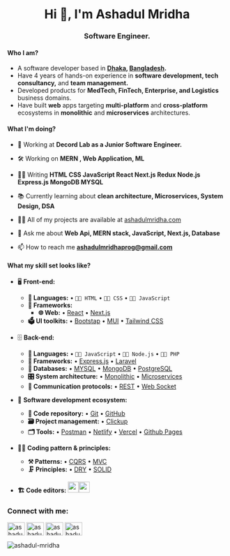 <h1 align="center">Hi 👋, I'm Ashadul Mridha</h1>
<h3 align="center">Software Engineer.</h3>

#### Who I am?
- A software developer based in **[Dhaka](https://en.wikipedia.org/wiki/Dhaka), [Bangladesh](https://en.wikipedia.org/wiki/Bangladesh).** 
- Have 4 years of hands-on experience in **software development, tech consultancy,** and **team management.** 
- Developed products for **MedTech, FinTech, Enterprise, and Logistics** business domains.
- Have built **web** apps targeting **multi-platform** and **cross-platform** ecosystems in **monolithic** and **microservices** architectures.

#### What I'm doing?
- 🏢 Working at **Decord Lab as a Junior Software Engineer.**

- 🛠️ Working on **MERN , Web Application, ML**

- 👨‍💻 Writing **HTML CSS JavaScript React Next.js Redux Node.js Express.js MongoDB MYSQL**

- 📚 Currently learning about **clean architecture, Microservices, System Design, DSA**

- 👨‍💻 All of my projects are available at [ashadulmridha.com](ashadulmridha.com)

- 💬 Ask me about **Web Api, MERN stack, JavaScript, Next.js, Database**

- 📫 How to reach me **ashadulmridhaprog@gmail.com**

#### What my skill set looks like?
- 🖥 **Front-end:** 
  - **📜 Languages:** • `🧙🏻 HTML` • `👨‍🏭 CSS` • `👨‍🔧 JavaScript`
  - **🔬 Frameworks:**  
    - **🌐 Web:** • [React](https://reactjs.org/) • [Next.js](https://nextjs.org/)
  - **🗳 UI toolkits:** • [Bootstap](https://getbootstrap.com/) • [MUI](https://mui.com/) • [Tailwind CSS](https://tailwindcss.com/)
- 🗄️ **Back-end:**
  - **📜 Languages:** • `🧙🏻 JavaScript` • `👨‍🏭 Node.js` • `👨‍🔧 PHP`
  - **🔭 Frameworks:** • [Express.js](https://expressjs.com/) • [Laravel](https://laravel.com/)
  - **💾 Databases:** • [MYSQL](https://www.mysql.com/) • [MongoDB](https://www.mongodb.com/) • [PostgreSQL](https://www.postgresql.org/)
  - **🎛 System architecture:** • [Monolithic](https://microservices.io/patterns/monolithic.html) • [Microservices](https://microservices.io/patterns/microservices.html)
  - **🔌 Communication protocols:** • [REST](https://restfulapi.net/) • [Web Socket](https://developer.mozilla.org/en-US/docs/Web/API/WebSockets_API)
- 🎡 **Software development ecosystem:**
  - **📁 Code repository:** • [Git](https://git-scm.com/) • [GitHub](https://github.com/)
  - **🗃 Project management:** • [Clickup](https://app.clickup.com/) 
  - **🗂 Tools:** • [Postman](https://www.postman.com/) • [Netlify](https://www.netlify.com/) • [Vercel](https://vercel.com/) • [Github Pages](https://pages.github.com/)
- 🧙‍♂️ **Coding pattern & principles:**
  - **⚒ Patterns:**  • [CQRS](https://en.wikipedia.org/wiki/Command%E2%80%93query_separation#Command_Query_Responsibility_Separation) • [MVC](https://en.wikipedia.org/wiki/Model%E2%80%93view%E2%80%93controller) 
  - **🗜 Principles:** • [DRY](https://en.wikipedia.org/wiki/Don%27t_repeat_yourself#:~:text=%22Don%27t%20repeat%20yourself%22,data%20normalization%20to%20avoid%20redundancy.) • [SOLID](https://www.digitalocean.com/community/conceptual_articles/s-o-l-i-d-the-first-five-principles-of-object-oriented-design)
  
- **🏗️ Code editors:**
<a href="https://code.visualstudio.com/"><img src="https://seeklogo.com/images/V/visual-studio-code-logo-449D71944F-seeklogo.com.png" height=25></a><a href="https://notepad-plus-plus.org/"><img src="https://notepad-plus-plus.org/images/logo.svg" height=25></a>

<h3 align="left">Connect with me:</h3>
<p align="left">
<a href="https://linkedin.com/in/ashadulmridha" target="blank"><img align="center" src="https://raw.githubusercontent.com/rahuldkjain/github-profile-readme-generator/master/src/images/icons/Social/linked-in-alt.svg" alt="ashadulmridha" height="30" width="40" /></a>
<a href="https://fb.com/ashadulmridha" target="blank"><img align="center" src="https://raw.githubusercontent.com/rahuldkjain/github-profile-readme-generator/master/src/images/icons/Social/facebook.svg" alt="ashadulmridha" height="30" width="40" /></a>
<a href="https://www.hackerrank.com/ashadulmridhapr1" target="blank"><img align="center" src="https://raw.githubusercontent.com/rahuldkjain/github-profile-readme-generator/master/src/images/icons/Social/hackerrank.svg" alt="ashadulmridhapr1" height="30" width="40" /></a>
<a href="https://www.leetcode.com/ashadul-mridha" target="blank"><img align="center" src="https://raw.githubusercontent.com/rahuldkjain/github-profile-readme-generator/master/src/images/icons/Social/leet-code.svg" alt="ashadulmridhaprog" height="30" width="40" /></a>
</p>

<p><img align="center" src="https://github-readme-stats.vercel.app/api/top-langs?username=ashadul-mridha&show_icons=true&locale=en&layout=compact" alt="ashadul-mridha" /></p>
